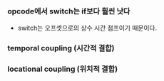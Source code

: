 
### opcode에서 switch는 if보다 훨씬 낫다
 - switch는 오프셋으로의 상수 시간 점프이기 때문이다.

### temporal coupling (시간적 결합)
### locational coupling (위치적 결합)